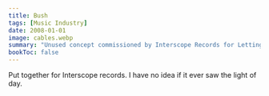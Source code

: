```yaml
---
title: Bush
tags: [Music Industry]
date: 2008-01-01
image: cables.webp
summary: "Unused concept commissioned by Interscope Records for Letting the Cables Sleep."
bookToc: false
---
```


Put together for Interscope records. I have no idea if it ever saw the light of day.

